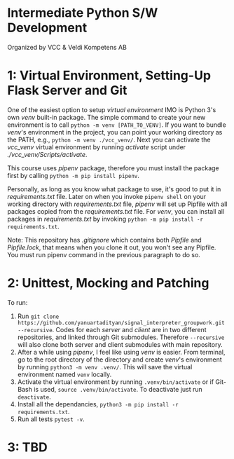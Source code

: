 # Intermediate Python S/W Development 

Organized by VCC & Veldi Kompetens AB

# 1: Virtual Environment, Setting-Up Flask Server and Git

One of the easiest option to setup *virtual environment* IMO is Python 3's own *venv* built-in package. The simple command to create your new environment is to call `python -m venv [PATH_TO_VENV]`. If you want to bundle *venv*'s environment in the project, you can point your working directory as the PATH, e.g., `python -m venv ./vcc_venv/`. Next you can activate the *vcc_venv* virtual environment by running *activate* script under *./vcc_venv/Scripts/activate*.

This course uses *pipenv* package, therefore you must install the package first by calling `python -m pip install pipenv`. 

Personally, as long as you know what package to use, it's good to put it in *requirements.txt* file. Later on when you invoke `pipenv shell` on your working directory with *requirements.txt* file, *pipenv* will set up Pipfile with all packages copied from the *requirements.txt* file. For *venv*, you can install all packages in *requirements.txt* by invoking `python -m pip install -r requirements.txt`.

Note: This repository has *.gitignore* which contains both *Pipfile* and *Pipfile.lock*, that means when you clone it out, you won't see any Pipfile. You must run pipenv command in the previous paragraph to do so.

# 2: Unittest, Mocking and Patching

To run:

1. Run `git clone https://github.com/yanuartadityan/signal_interpreter_groupwork.git --recursive`. Codes for each *server* and *client* are in two different repositories, and linked through Git submodules. Therefore `--recursive` will also clone both server and client submodules with main repository.
2. After a while using *pipenv*, I feel like using *venv* is easier. From terminal, go to the root directory of the directory and create *venv*'s environment by running `python3 -m venv .venv/`. This will save the virtual environment named `venv` locally.
3. Activate the virtual environment by running `.venv/bin/activate` or if Git-Bash is used, `source .venv/bin/activate`. To deactivate just run `deactivate`.
4. Install all the dependancies, `python3 -m pip install -r requirements.txt`.
5. Run all tests `pytest -v`.

# 3: TBD
